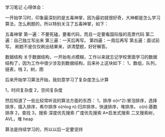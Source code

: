 学习笔记
心得体会：

一开始学习时，印象最深刻的是五毒神掌，因为最初就很好奇，大神都是怎么学习算法，怎么刷题的，所以特别关注了五毒神掌，如下：

五毒神掌
第一遍：不要死磕，要看代码，而且一定要看国际版的高票代码
第二遍：自己独立写出来
第三遍：一天后再写。
第四遍：一周后再写
第五遍：面试前写。
刷题不是仅仅刷出结果来，讲清楚题，好好解答。


数据结构
关于数据结构，一开始有点模糊，工作以来就忘记学校里面学习的数据结构了，因为工作中很少涉及到数据结构，后来补上这块如下：
1，数组，队列，链表，栈
2，树，图


后来开始学习算法开始，我刻意学习了复杂度怎么计算

1，时间复杂度
2，空间复杂度

然后知道了一些比较常听说的算法方面的东西：
1，排序
o(n^2):冒泡排序，选择排序，插入排序，希尔排序
o(nlog n):归并排序，快速排序，堆排序。
o(n):基数排序
2，查找
3，搜索
深度优先搜索
广度优先搜索
A*启发式搜索
二叉搜索树，AVL，堆 heap


算法是持续学习的，所以以后一定要坚持
